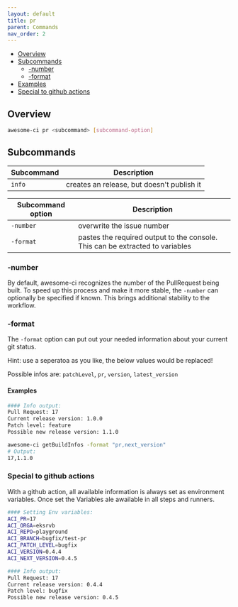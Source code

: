 ```yaml
---
layout: default
title: pr
parent: Commands
nav_order: 2
---
```


- [Overview](#overview)
- [Subcommands](#subcommands)
  - [-number](#-number)
  - [-format](#-format)
- [Examples](#examples)
- [Special to github actions](#special-to-github-actions)

## Overview

```bash
awesome-ci pr <subcommand> [subcommand-option]
```

## Subcommands

| Subcommand          | Description                                                                 |
| ------------------- | --------------------------------------------------------------------------- |
| `info`              | creates an release, but doesn't publish it                                  |


| Subcommand option | Description                                                                   |
| ----------------- | ----------------------------------------------------------------------------- |
| `-number`         | overwrite the issue number                                                    |
| `-format`         | pastes the required output to the console. This can be extracted to variables |

### -number

By default, awesome-ci recognizes the number of the PullRequest being built. To speed up this process and make it more stable, the `-number` can optionally be specified if known. This brings additional stability to the workflow.

### -format

The `-format` option can put out your needed information about your current git status.

  Hint: use a seperatoa as you like, the below values would be replaced!

Possible infos are: `patchLevel`, `pr`, `version`, `latest_version`

#### Examples

```bash
#### Info output:
Pull Request: 17
Current release version: 1.0.0
Patch level: feature
Possible new release version: 1.1.0
```

```bash
awesome-ci getBuildInfos -format "pr,next_version"
# Output:
17,1.1.0
```

### Special to github actions

With a github action, all available information is always set as environment variables. Once set the Variables ale awailable in all steps and runners.

```bash
#### Setting Env variables:
ACI_PR=17
ACI_ORGA=eksrvb
ACI_REPO=playground
ACI_BRANCH=bugfix/test-pr
ACI_PATCH_LEVEL=bugfix
ACI_VERSION=0.4.4
ACI_NEXT_VERSION=0.4.5

#### Info output:
Pull Request: 17
Current release version: 0.4.4
Patch level: bugfix
Possible new release version: 0.4.5
```
